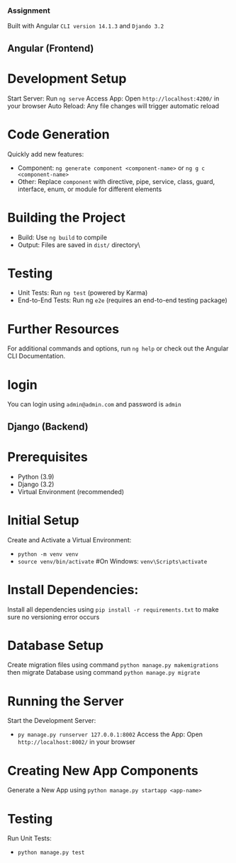 ### Assignment
Built with Angular `CLI version 14.1.3` and `Djando 3.2`

## Angular (Frontend)

# Development Setup
Start Server: Run `ng serve`
Access App: Open `http://localhost:4200/` in your browser
Auto Reload: Any file changes will trigger automatic reload

# Code Generation
Quickly add new features:

- Component: `ng generate component <component-name>` or `ng g c <component-name>`
- Other: Replace `component` with directive, pipe, service, class, guard, interface, enum, or module for different elements

# Building the Project
- Build: Use `ng build` to compile
- Output: Files are saved in `dist/` directory\

# Testing
- Unit Tests: Run `ng test` (powered by Karma)
- End-to-End Tests: Run ng `e2e` (requires an end-to-end testing package)

# Further Resources
For additional commands and options, run `ng help` or check out the Angular CLI Documentation.

# login
You can login using `admin@admin.com` and password is `admin`





## Django (Backend)

# Prerequisites
- Python (3.9)
- Django (3.2)
- Virtual Environment (recommended)

# Initial Setup
Create and Activate a Virtual Environment:
- `python -m venv venv`
- `source venv/bin/activate`   #On Windows: `venv\Scripts\activate`

# Install Dependencies:
Install all dependencies using `pip install -r requirements.txt` to make sure no versioning error occurs

# Database Setup
Create migration files using command `python manage.py makemigrations` then migrate Database using command `python manage.py migrate`

# Running the Server
Start the Development Server:
- `py manage.py runserver 127.0.0.1:8002`
Access the App: Open `http://localhost:8002/` in your browser

# Creating New App Components
Generate a New App using `python manage.py startapp <app-name>`

# Testing
Run Unit Tests:
- `python manage.py test`